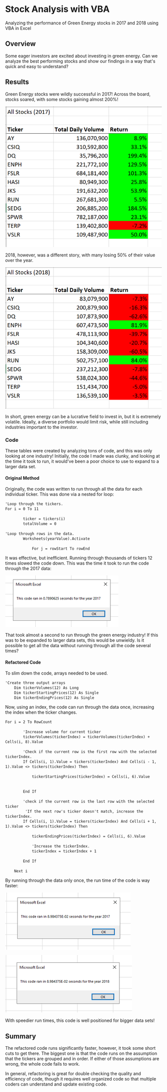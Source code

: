 # Stock Analysis with VBA

Analyzing the performance of Green Energy stocks in 2017 and 2018 using VBA in Excel

## Overview

Some eager investors are excited about investing in green energy. Can we analyze the best performing stocks and show our findings in a way that's quick and easy to understand?

## Results

Green Energy stocks were wildly successful in 2017! Across the board, stocks soared, with some stocks gaining almost 200%!

![Stock Analysis 2017](/Resources/Stock_Analysis_2017.png)

2018, however, was a different story, with many losing 50% of their value over the year.

![Stock Analysis 2018](/Resources/Stock_Analysis_2018.png)

In short, green energy can be a lucrative field to invest in, but it is extremely volatile. Ideally, a diverse portfolio would limit risk, while still including industries important to the investor.

### Code

These tables were created by analyzing tons of code, and this was only looking at one industry! Initially, the code I made was clunky, and looking at the time it took to run, it would've been a poor choice to use to expand to a larger data set.

#### Original Method

Originally, the code was written to run through all the data for each individual ticker. This was done via a nested for loop:

```
'Loop through the tickers.
For i = 0 To 11
    
        ticker = tickers(i)
        totalVolume = 0
        
'Loop through rows in the data.
        Worksheets(yearValue).Activate
        
            For j = rowStart To rowEnd
```

It was effective, but inefficient. Running through thousands of tickers 12 times slowed the code down. This was the time it took to run the code through the 2017 data:

![Original Code Time](/Resources/Original_Code_Timer.png)

That took almost a second to run through the green energy industry! If this was to be expanded to larger data sets, this would be unwieldy. Is it possible to get all the data without running through all the code several times?

#### Refactored Code

To slim down the code, arrays needed to be used.

```
'Create three output arrays
    Dim tickerVolumes(12) As Long
    Dim tickerStartingPrices(12) As Single
    Dim tickerEndingPrices(12) As Single
```

Now, using an index, the code can run through the data once, increasing the index when the ticker changes.

```
For i = 2 To RowCount
    
        'Increase volume for current ticker
        tickerVolumes(tickerIndex) = tickerVolumes(tickerIndex) + Cells(i, 8).Value
        
        'Check if the current row is the first row with the selected tickerIndex.
        If Cells(i, 1).Value = tickers(tickerIndex) And Cells(i - 1, 1).Value <> tickers(tickerIndex) Then
            
            tickerStartingPrices(tickerIndex) = Cells(i, 6).Value
            
            
        End If
        
        'check if the current row is the last row with the selected ticker
         'If the next row's ticker doesn't match, increase the tickerIndex.
        If Cells(i, 1).Value = tickers(tickerIndex) And Cells(i + 1, 1).Value <> tickers(tickerIndex) Then
            
            tickerEndingPrices(tickerIndex) = Cells(i, 6).Value

            'Increase the tickerIndex.
            tickerIndex = tickerIndex + 1
            
        End If
    
    Next i
```

By running through the data only once, the run time of the code is way faster:

![Run time 2017](/Resources/VBA_Challenge_2017.png)

![Run time 2018](/Resources/VBA_Challenge_2018.png)

With speedier run times, this code is well positioned for bigger data sets!

## Summary

The refactored code runs significantly faster, however, it took some short cuts to get there. The biggest one is that the code runs on the assumption that the tickers are grouped and in order. If either of those assumptions are wrong, the whole code fails to work.

In general, refactoring is great for double checking the quality and efficiency of code, though it requires well organized code so that multiple coders can understand and update existing code. 

